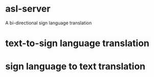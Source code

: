 # asl-server

A bi-directional sign language translation 

# text-to-sign language translation
# sign language to text translation
